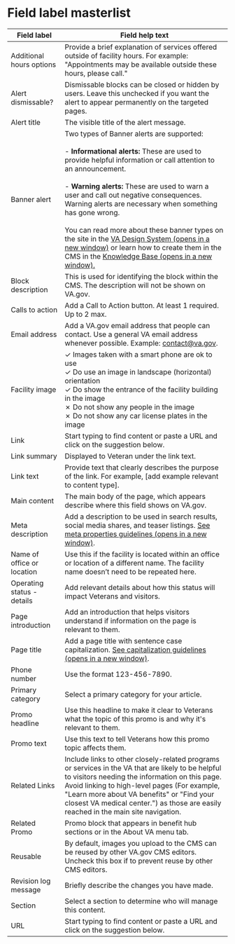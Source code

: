 # Field label masterlist

| Field label      | Field help text  |
| ----------- | ----------- |
| Additional hours options| Provide a brief explanation of services offered outside of facility hours. For example: "Appointments may be available outside these hours, please call."|
| Alert dismissable?| Dismissable blocks can be closed or hidden by users. Leave this unchecked if you want the alert to appear permanently on the targeted pages.|
| Alert title| The visible title of the alert message.|
| Banner alert| Two types of Banner alerts are supported:<br><br>- **Informational alerts:** These are used to provide helpful information or call attention to an announcement.</br><br>- **Warning alerts:** These are used to warn a user and call out negative consequences. Warning alerts are necessary when something has gone wrong.<br><br>You can read more about these banner types on the site in the [VA Design System (opens in a new window)](https://design.va.gov/components/banner/) or learn how to create them in the CMS in the [Knowledge Base (opens in a new window).](https://prod.cms.va.gov/help/vamc/about-locations-content-for-vamcs/about-alerts-and-operating-statuses/how-to-add-a-system-banner-alert)<br>|
| Block description| This is used for identifying the block within the CMS. The description will not be shown on VA.gov.|
| Calls to action| Add a Call to Action button. At least 1 required. Up to 2 max.|
| Email address| Add a VA.gov email address that people can contact. Use a general VA email address whenever possible. Example: contact@va.gov.|
| Facility image| ✓ Images taken with a smart phone are ok to use <br>✓ Do use an image in landscape (horizontal) orientation<br>✓ Do show the entrance of the facility building in the image<br>✗ Do not show any people in the image<br>✗ Do not show any car license plates in the image</br>|
| Link| Start typing to find content or paste a URL and click on the suggestion below.|
| Link summary| Displayed to Veteran under the link text.|
| Link text| Provide text that clearly describes the purpose of the link. For example, [add example relevant to content type].|
| Main content| The main body of the page, which appears describe where this field shows on VA.gov.|
| Meta description| Add a description to be used in search results, social media shares, and teaser listings. [See meta properties guidelines (opens in a new window)](https://design.va.gov/content-style-guide/seo#meta-properties).|
| Name of office or location| Use this if the facility is located within an office or location of a different name. The facility name doesn’t need to be repeated here.|
| Operating status - details| Add relevant details about how this status will impact Veterans and visitors.|
| Page introduction| Add an introduction that helps visitors understand if information on the page is relevant to them.|
| Page title| Add a page title with sentence case capitalization. [See capitalization guidelines (opens in a new window)](https://design.va.gov/content-style-guide/capitalization). |
| Phone number| Use the format 123-456-7890.|
| Primary category| Select a primary category for your article.|
| Promo headline| Use this headline to make it clear to Veterans what the topic of this promo is and why it's relevant to them.|
| Promo text| Use this text to tell Veterans how this promo topic affects them.|
| Related Links| Include links to other closely-related programs or services in the VA that are likely to be helpful to visitors needing the information on this page. Avoid linking to high-level pages (For example, "Learn more about VA benefits" or "Find your closest VA medical center.") as those are easily reached in the main site navigation.|
| Related Promo| Promo block that appears in benefit hub sections or in the About VA menu tab.|
| Reusable| By default, images you upload to the CMS can be reused by other VA.gov CMS editors. Uncheck this box if to prevent reuse by other CMS editors.|
| Revision log message| Briefly describe the changes you have made.|
| Section| Select a section to determine who will manage this content.|
| URL| Start typing to find content or paste a URL and click on the suggestion below.|
